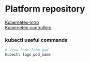 # Platform repository

[Kubernetes-intro](docs/kubernetes-intro.md) <br>
[Kubernetes-controllers](docs/kubernetes-controllers.md) <br>


### kubectl useful commands

```bash
# View logs from pod
kubectl logs pod_name

```